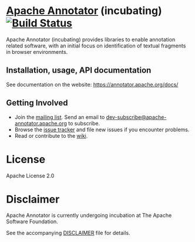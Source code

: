 # [Apache Annotator](http://annotator.apache.org/) (incubating) [![Build Status](https://travis-ci.com/apache/incubator-annotator.svg?branch=master)](https://travis-ci.com/apache/incubator-annotator)

Apache Annotator (incubating) provides libraries to enable annotation related
software, with an initial focus on identification of textual fragments in
browser environments.

## Installation, usage, API documentation

See documentation on the website: <https://annotator.apache.org/docs/>

## Getting Involved

* Join the [mailing list](http://mail-archives.apache.org/mod_mbox/incubator-annotator-dev/). Send an email to
  dev-subscribe@apache-annotator.apache.org to subscribe.
* Browse the [issue tracker](https://github.com/apache/incubator-annotator/issues) and file new issues if you encounter problems.
* Read or contribute to the [wiki](https://github.com/apache/incubator-annotator/wiki).

# License

Apache License 2.0

# Disclaimer

Apache Annotator is currently undergoing incubation at The Apache Software
Foundation.

See the accompanying [DISCLAIMER](./DISCLAIMER-WIP) file for details.
